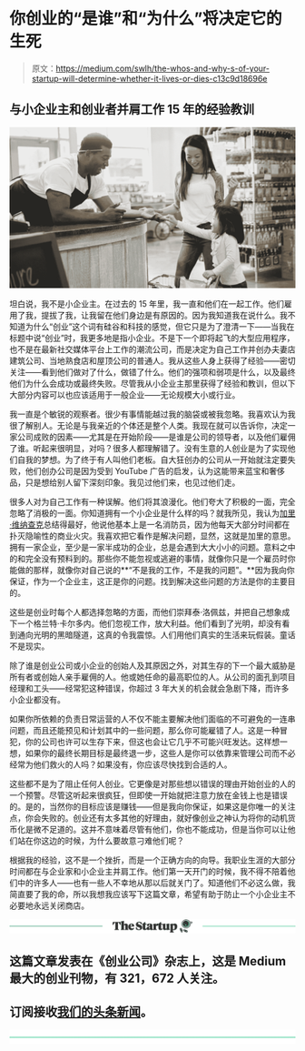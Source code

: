# 你创业的“是谁”和“为什么”将决定它的生死

> 原文：<https://medium.com/swlh/the-whos-and-why-s-of-your-startup-will-determine-whether-it-lives-or-dies-c13c9d18696e>

## 与小企业主和创业者并肩工作 15 年的经验教训

![](img/e8ec745f9703d161d2c815991036d3f6.png)

坦白说，我不是小企业主。在过去的 15 年里，我一直和他们在一起工作。他们雇用了我，提拔了我，让我留在他们身边是有原因的。因为我知道我在说什么。我不知道为什么“创业”这个词有硅谷和科技的感觉，但它只是为了澄清一下——当我在标题中说“创业”时，我更多地是指小企业。不是下一个即将起飞的大型应用程序，也不是在最新社交媒体平台上工作的潮流公司，而是决定为自己工作并创办夫妻店建筑公司、当地熟食店和屋顶公司的普通人。我从这些人身上获得了经验——密切关注——看到他们做对了什么，做错了什么。他们的强项和弱项是什么，以及最终他们为什么会成功或最终失败。尽管我从小企业主那里获得了经验和教训，但以下大部分内容可以也应该适用于一般企业——无论规模大小或行业。

我一直是个敏锐的观察者。很少有事情能越过我的脑袋或被我忽略。我喜欢认为我很了解别人。无论是与我亲近的个体还是整个人类。我现在就可以告诉你，决定一家公司成败的因素——尤其是在开始阶段——是谁是公司的领导者，以及他们雇佣了谁。听起来很明显，对吗？很多人都理解错了。没有生意的人创业是为了实现他们自我的梦想。为了终于有人叫他们老板。自大狂创办的公司从一开始就注定要失败，他们创办公司是因为受到 YouTube 广告的启发，认为这能带来蓝宝和奢侈品，只是想给别人留下深刻印象。我见过他们来，也见过他们走。

很多人对为自己工作有一种误解。他们将其浪漫化。他们夸大了积极的一面，完全忽略了消极的一面。你知道拥有一个小企业是什么样的吗？就我所见，我认为[加里·维纳查克](https://medium.com/u/c4ec9163657c?source=post_page-----c13c9d18696e--------------------------------)总结得最好，他说他基本上是一名消防员，因为他每天大部分时间都在扑灭隐喻性的商业火灾。我喜欢把它看作是解决问题，显然，这就是加里的意思。拥有一家企业，至少是一家半成功的企业，总是会遇到大大小小的问题。意料之中的和完全没有预料到的。那些你不能忽视或逃避的事情，就像你只是一个雇员时你能做的那样，就像你对自己说的**“不是我的工作，不是我的问题”。**因为我向你保证，作为一个企业主，这正是你的问题。找到解决这些问题的方法是你的主要目的。

这些是创业时每个人都选择忽略的方面，而他们崇拜泰·洛佩兹，并把自己想象成下一个格兰特·卡尔多内。他们忽视工作，放大利益。他们看到了光明，却没有看到通向光明的黑暗隧道，这真的令我震惊。人们用他们真实的生活来玩假装。童话不是现实。

除了谁是创业公司或小企业的创始人及其原因之外，对其生存的下一个最大威胁是所有者或创始人亲手雇佣的人。他或她任命的最高职位的人。从公司的面孔到项目经理和工头——经常犯这种错误，你超过 3 年大关的机会就会急剧下降，而许多小企业都没有。

如果你所依赖的负责日常运营的人不仅不能主要解决他们面临的不可避免的一连串问题，而且还能预见和计划其中的一些问题，那么你可能雇错了人。这是一种冒犯，你的公司也许可以生存下来，但这也会让它几乎不可能兴旺发达。这样想一想，如果你的最终长期目标是最终退一步，这些人是你可以依靠来管理公司而不必经常为他们救火的人吗？如果没有，你应该尽快找到合适的人。

这些都不是为了阻止任何人创业。它更像是对那些想以错误的理由开始创业的人的一个预警。尽管这听起来很疯狂，但即使一开始就把注意力放在金钱上也是错误的。是的，当然你的目标应该是赚钱——但是我向你保证，如果这是你唯一的关注点，你会失败的。创业还有太多其他的好理由，就好像创业之神认为将你的动机货币化是微不足道的。这并不意味着尽管有他们，你也不能成功，但是当你可以让他们站在你这边的时候，为什么要故意刁难他们呢？

根据我的经验，这不是一个挫折，而是一个正确方向的向导。我职业生涯的大部分时间都在与企业家和小企业主并肩工作。他们第一天开门的时候，我不得不陪着他们中的许多人——也有一些人不幸地从那以后就关门了。知道他们不必这么做，我简直要了我的命，所以我想我应该写下这篇文章，希望有助于防止一个小企业主不必要地永远关闭商店。

[![](img/308a8d84fb9b2fab43d66c117fcc4bb4.png)](https://medium.com/swlh)

## 这篇文章发表在《创业公司》杂志上，这是 Medium 最大的创业刊物，有 321，672 人关注。

## 订阅接收[我们的头条新闻](http://growthsupply.com/the-startup-newsletter/)。

[![](img/b0164736ea17a63403e660de5dedf91a.png)](https://medium.com/swlh)